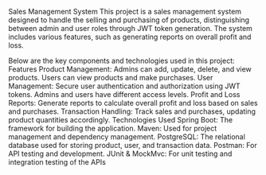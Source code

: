 Sales Management System
This project is a sales management system designed to handle the selling and purchasing of products, distinguishing between admin and user roles through JWT token generation. The system includes various features, such as generating reports on overall profit and loss.

Below are the key components and technologies used in this project:
Features
Product Management: Admins can add, update, delete, and view products. Users can view products and make purchases.
User Management: Secure user authentication and authorization using JWT tokens. Admins and users have different access levels.
Profit and Loss Reports: Generate reports to calculate overall profit and loss based on sales and purchases.
Transaction Handling: Track sales and purchases, updating product quantities accordingly.
Technologies Used
Spring Boot: The framework for building the application.
Maven: Used for project management and dependency management.
PostgreSQL: The relational database used for storing product, user, and transaction data.
Postman: For API testing and development.
JUnit & MockMvc: For unit testing and integration testing of the APIs
